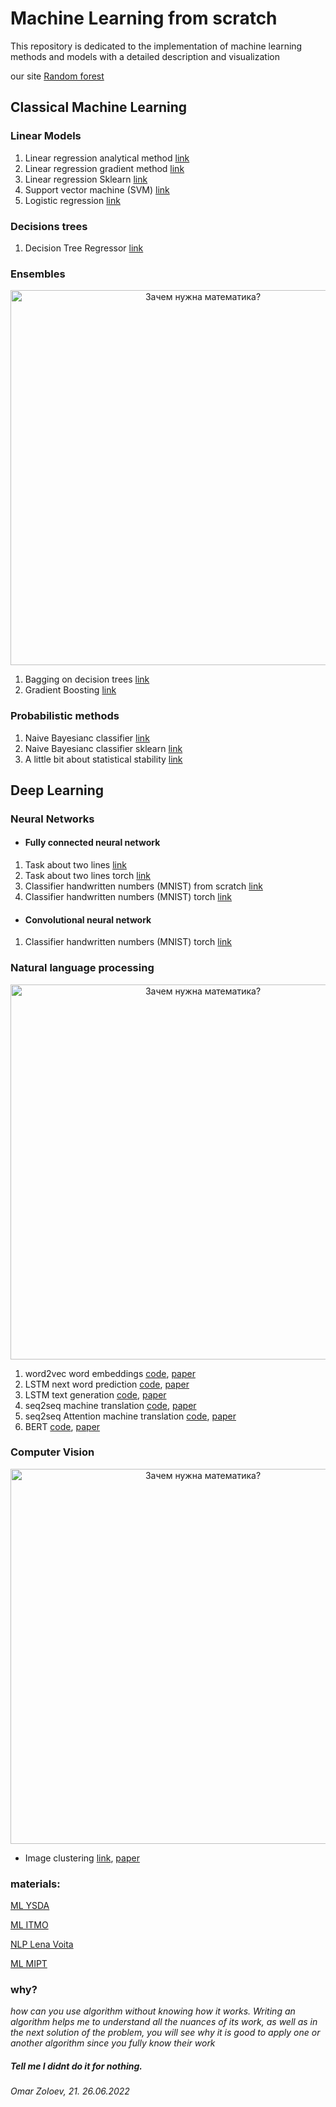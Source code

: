 
# Machine Learning from scratch
This repository is dedicated to the implementation of machine learning methods and models with a detailed description and visualization


our site [Random forest](https://dzagcoffee.github.io/random-forest/index.html)
## Classical Machine Learning
### Linear Models

01. Linear regression analytical method [link](https://github.com/tsebaka/ML-from-scratch/blob/main/Classical%20ML/Linear%20models/Linear_Regression_Analytical_Method.ipynb)
02. Linear regression gradient method [link](https://github.com/tsebaka/ML-from-scratch/blob/main/Classical%20ML/Linear%20models/Linear_Regression_Gradient_Method.ipynb)
03. Linear regression Sklearn [link](https://github.com/tsebaka/ML-from-scratch/blob/main/Classical%20ML/Linear%20models/Sklearn%20Linear%20Regression.ipynb)
04. Support vector machine (SVM)  [link](https://github.com/tsebaka/ML-from-scratch/blob/main/Classical%20ML/Linear%20models/Linear%20Classification%20SVM.ipynb)
05. Logistic regression [link](https://github.com/tsebaka/ML-from-scratch/blob/main/Classical%20ML/Logistic%20regression/Logistic%20regression.ipynb)
### Decisions trees
01. Decision Tree Regressor [link](https://github.com/tsebaka/ML-from-scratch/blob/main/Classical%20ML/Decision%20Tree/Decision%20Tree%20Regression.ipynb)
### Ensembles
<p align="center">
  <a>
    <img src="https://camo.githubusercontent.com/f4d753da60c20d81232181cc260d5a21485fcf7120533770478187ded8392ed5/687474703a2f2f75632d722e6769746875622e696f2f7075626c69632f696d616765732f616e616c79746963732f67626d2f626f6f737465645f7374756d70732e676966" alt="Зачем нужна математика?" width="600">
  </a>
</p>

01. Bagging on decision trees [link](https://github.com/tsebaka/ML-from-scratch/blob/main/Classical%20ML/Ensembles/Ensemble%20-%20Bagging%20on%20decision%20tree.ipynb)
02. Gradient Boosting [link](https://github.com/tsebaka/ML-from-scratch/blob/main/Classical%20ML/Ensembles/Gradient_Boosting.ipynb)
### Probabilistic methods
01. Naive Bayesianс classifier [link](https://github.com/tsebaka/ML-from-scratch/blob/main/Classical%20ML/Probabilistic%20models/Naive%20Bayes%20Classifier%20from%20scratch.ipynb)
02. Naive Bayesianс classifier sklearn [link](https://github.com/tsebaka/ML-from-scratch/blob/main/Classical%20ML/Probabilistic%20models/Naive%20Bayes%20Classifier%20with%20sklearn.ipynb)
03. A little bit about statistical stability [link](https://github.com/tsebaka/ML-from-scratch/blob/main/Classical%20ML/Probabilistic%20models/Statistical%20stability.ipynb)

## Deep Learning
### Neural Networks
* #### Fully connected neural network

01. Task about two lines [link](https://github.com/tsebaka/ML-from-scratch/blob/main/Deep%20Learning/Neural%20Networks/FCNN/Two%20lines.ipynb)
2.  Task about two lines torch [link](https://github.com/tsebaka/ML-from-scratch/blob/main/Deep%20Learning/Neural%20Networks/FCNN/Two%20lines%20with%20torch.ipynb)
3.  Classifier handwritten numbers (MNIST) from scratch [link](https://github.com/tsebaka/ML-from-scratch/blob/main/Deep%20Learning/Neural%20Networks/FCNN/MNIST%20Neural%20network.ipynb)
4.  Classifier handwritten numbers (MNIST) torch [link](https://github.com/tsebaka/ML-from-scratch/blob/main/Deep%20Learning/Neural%20Networks/FCNN/NetMNISTtorch.ipynb)

* #### Convolutional neural network
01. Classifier handwritten numbers (MNIST) torch [link](https://github.com/tsebaka/ML-from-scratch/blob/main/Deep%20Learning/Neural%20Networks/CNN/ConvMNISTtorch.ipynb)

### Natural language processing 
<p align="center">
  <a>
    <img src="https://avatars.dzeninfra.ru/get-zen_doc/4079787/pub_60755fec063a3d24f9fee32d_60756163dbd81a619429df70/orig" alt="Зачем нужна математика?" width="600">
  </a>
</p>

1. word2vec word embeddings              [code](https://github.com/tsebaka/ML-from-scratch/blob/main/Deep%20Learning/NLP/word2vec.ipynb), [paper](https://arxiv.org/pdf/1301.3781.pdf)
2. LSTM next word prediction             [code](https://github.com/tsebaka/ML-from-scratch/blob/main/Deep%20Learning/NLP/LSTM%20pytoch.ipynb), [paper](https://www.bioinf.jku.at/publications/older/2604.pdf)
3. LSTM text generation                  [code](https://github.com/tsebaka/Machine-Learning/blob/main/Deep%20Learning/NLP/text%20generator%20with%20LSTM.ipynb), [paper](https://arxiv.org/pdf/2005.00048.pdf)
4. seq2seq machine translation         [code](https://github.com/tsebaka/Machine-Learning/blob/main/Deep%20Learning/NLP/seq2seq.ipynb), [paper](https://arxiv.org/pdf/1409.3215.pdf)
5. seq2seq Attention machine translation [code](https://github.com/tsebaka/Machine-Learning/blob/main/Deep%20Learning/NLP/seq2seq%20with%20attention.ipynb), [paper](https://arxiv.org/pdf/1706.03762.pdf)
6. BERT                               [code](https://github.com/tsebaka/Machine-Learning/blob/main/Deep%20Learning/NLP/BERT%20from%20scratch.ipynb), [paper](https://arxiv.org/pdf/1810.04805.pdf)

### Computer Vision

<p align="center">
  <a>
    <img src="https://i.pinimg.com/originals/a3/3e/d1/a33ed1a30053418ac6c1ef9b3351e771.gif" alt="Зачем нужна математика?" width="600">
  </a>
</p>

  * Image clustering [link](https://github.com/tsebaka/Machine-Learning/blob/main/Deep%20Learning/CV/Image%20clustering.ipynb), [paper](https://github.com/tsebaka/Machine-Learning/blob/main/Deep%20Learning/CV/Image%20clustering.ipynb)

### materials: 

[ML YSDA](https://academy.yandex.ru/handbook)

[ML ITMO](https://github.com/testpassword/Machine-learning-and-data-analysis)

[NLP Lena Voita](https://lena-voita.github.io/nlp_course.html#whats_inside_fun)

[ML MIPT](https://www.youtube.com/results?search_query=%D0%BC%D0%B0%D1%88%D0%B8%D0%BD%D0%BD%D0%BE%D0%B5+%D0%BE%D0%B1%D1%83%D1%87%D0%B5%D0%BD%D0%B8%D0%B5+%D0%BD%D0%B5%D0%B9%D1%87%D0%B5%D0%B2)

### why?
_how can you use algorithm without knowing how it works. Writing an algorithm helps me to understand all the nuances of its work, as well as in the next solution of the problem, you will see why it is good to apply one or another algorithm since you fully know their work_

##### Tell me I didnt do it for nothing.

###### Omar Zoloev, 21. 26.06.2022
